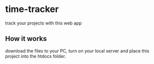 # time-tracker
track your projects with this web app

## How it works

download the files to your PC, turn on your local server and place this project into the htdocs folder.
